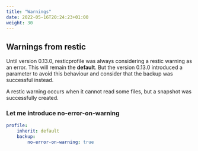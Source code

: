 ```yaml
---
title: "Warnings"
date: 2022-05-16T20:24:23+01:00
weight: 30
---
```


## Warnings from restic

Until version 0.13.0, resticprofile was always considering a restic warning as an error. This will remain the **default**.
But the version 0.13.0 introduced a parameter to avoid this behaviour and consider that the backup was successful instead.

A restic warning occurs when it cannot read some files, but a snapshot was successfully created.

### Let me introduce no-error-on-warning

```yaml
profile:
    inherit: default
    backup:
        no-error-on-warning: true
```
